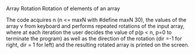 Array Rotation
Rotation of elements of an array

The code acquires n (n <= maxN with #define maxN 30), the values of the array v from keyboard and performs repeated rotations of the input array, where at each iteration the user decides the value of p(p < n, p=0 to terminate the program) as well as the direction of the rotation (dir =-1 for right, dir = 1 for left) and the resulting rotated array is printed on the screen.
